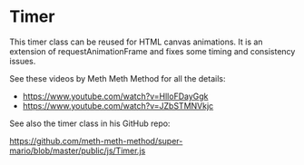 # Timer

This timer class can be reused for HTML canvas animations. It is an extension of requestAnimationFrame and fixes some timing and consistency issues.

See these videos by Meth Meth Method for all the details:

-   https://www.youtube.com/watch?v=HlloFDayGgk
-   https://www.youtube.com/watch?v=JZbSTMNVkjc

See also the timer class in his GitHub repo:

https://github.com/meth-meth-method/super-mario/blob/master/public/js/Timer.js
